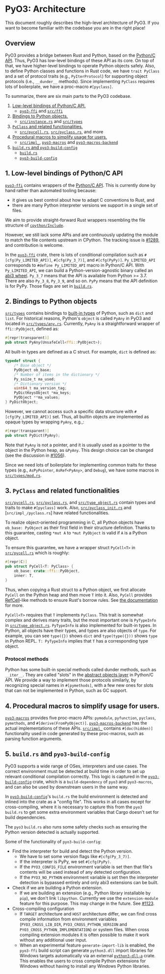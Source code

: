 <!-- This file contains a rough overview of the PyO3 codebase. -->
<!-- Please do not make descriptions too specific, so that we can easily -->
<!-- keep this file in sync with the codebase. -->

# PyO3: Architecture

This document roughly describes the high-level architecture of PyO3.
If you want to become familiar with the codebase you are in the right place!

## Overview

PyO3 provides a bridge between Rust and Python, based on the [Python/C API].
Thus, PyO3 has low-level bindings of these API as its core.
On top of that, we have higher-level bindings to operate Python objects safely.
Also, to define Python classes and functions in Rust code, we have `trait PyClass` and a set of
protocol traits (e.g., `PyIterProtocol`) for supporting object protocols (i.e., `__dunder__` methods).
Since implementing `PyClass` requires lots of boilerplate, we have a proc-macro `#[pyclass]`.

To summarize, there are six main parts to the PyO3 codebase.

1. [Low-level bindings of Python/C API.](#1-low-level-bindings-of-python-capi)
   - [`pyo3-ffi`] and [`src/ffi`]
2. [Bindings to Python objects.](#2-bindings-to-python-objects)
   - [`src/instance.rs`] and [`src/types`]
3. [`PyClass` and related functionalities.](#3-pyclass-and-related-functionalities)
   - [`src/pycell.rs`], [`src/pyclass.rs`], and more
4. [Procedural macros to simplify usage for users.](#4-procedural-macros-to-simplify-usage-for-users)
   - [`src/impl_`], [`pyo3-macros`] and [`pyo3-macros-backend`]
5. [`build.rs` and `pyo3-build-config`](#5-buildrs-and-pyo3-build-config)
   - [`build.rs`](https://github.com/PyO3/pyo3/tree/main/build.rs)
   - [`pyo3-build-config`]

## 1. Low-level bindings of Python/C API

[`pyo3-ffi`] contains wrappers of the [Python/C API]. This is currently done by hand rather than
automated tooling because:
  - it gives us best control about how to adapt C conventions to Rust, and
  - there are many Python interpreter versions we support in a single set of files.

We aim to provide straight-forward Rust wrappers resembling the file structure of
[`cpython/Include`](https://github.com/python/cpython/tree/v3.9.2/Include).

However, we still lack some APIs and are continuously updating the module to match
the file contents upstream in CPython.
The tracking issue is [#1289](https://github.com/PyO3/pyo3/issues/1289), and contribution is welcome.

In the [`pyo3-ffi`] crate, there is lots of conditional compilation such as `#[cfg(Py_LIMITED_API)]`,
`#[cfg(Py_3_7)]`, and `#[cfg(PyPy)]`.
`Py_LIMITED_API` corresponds to `#define Py_LIMITED_API` macro in Python/C API.
With `Py_LIMITED_API`, we can build a Python-version-agnostic binary called an
[abi3 wheel](https://pyo3.rs/latest/building_and_distribution.html#py_limited_apiabi3).
`Py_3_7` means that the API is available from Python >= 3.7.
There are also `Py_3_8`, `Py_3_9`, and so on.
`PyPy` means that the API definition is for PyPy.
Those flags are set in [`build.rs`](#6-buildrs-and-pyo3-build-config).

## 2. Bindings to Python objects

[`src/types`] contains bindings to [built-in types](https://docs.python.org/3/library/stdtypes.html)
of Python, such as `dict` and `list`.
For historical reasons, Python's `object` is called `PyAny` in PyO3 and located in [`src/types/any.rs`].
Currently, `PyAny` is a straightforward wrapper of `ffi::PyObject`, defined as:

```rust
#[repr(transparent)]
pub struct PyAny(UnsafeCell<ffi::PyObject>);
```

All built-in types are defined as a C struct.
For example, `dict` is defined as:

```c
typedef struct {
    /* Base object */
    PyObject ob_base;
    /* Number of items in the dictionary */
    Py_ssize_t ma_used;
    /* Dictionary version */
    uint64_t ma_version_tag;
    PyDictKeysObject *ma_keys;
    PyObject **ma_values;
} PyDictObject;
```

However, we cannot access such a specific data structure with `#[cfg(Py_LIMITED_API)]` set.
Thus, all builtin objects are implemented as opaque types by wrapping `PyAny`, e.g.,:

```rust
#[repr(transparent)]
pub struct PyDict(PyAny);
```

Note that `PyAny` is not a pointer, and it is usually used as a pointer to the object in the
Python heap, as `&PyAny`.
This design choice can be changed
(see the discussion in [#1056](https://github.com/PyO3/pyo3/issues/1056)).

Since we need lots of boilerplate for implementing common traits for these types
(e.g., `AsPyPointer`, `AsRef<PyAny>`, and `Debug`), we have some macros in
[`src/types/mod.rs`].

## 3. `PyClass` and related functionalities

[`src/pycell.rs`], [`src/pyclass.rs`], and [`src/type_object.rs`] contain types and
traits to make `#[pyclass]` work.
Also, [`src/pyclass_init.rs`] and [`src/impl_/pyclass.rs`] have related functionalities.

To realize object-oriented programming in C, all Python objects have `ob_base: PyObject` as their
first field in their structure definition. Thanks to this guarantee, casting `*mut A` to `*mut PyObject`
is valid if `A` is a Python object.

To ensure this guarantee, we have a wrapper struct `PyCell<T>` in [`src/pycell.rs`] which is roughly:

```rust
#[repr(C)]
pub struct PyCell<T: PyClass> {
    ob_base: crate::ffi::PyObject,
    inner: T,
}
```

Thus, when copying a Rust struct to a Python object, we first allocate `PyCell` on the Python heap and then
move `T` into it.
Also, `PyCell` provides [RefCell](https://doc.rust-lang.org/std/cell/struct.RefCell.html)-like methods
to ensure Rust's borrow rules.
See [the documentation](https://docs.rs/pyo3/latest/pyo3/pycell/struct.PyCell.html) for more.

`PyCell<T>` requires that `T` implements `PyClass`.
This trait is somewhat complex and derives many traits, but the most important one is `PyTypeInfo`
in [`src/type_object.rs`].
`PyTypeInfo` is also implemented for built-in types.
In Python, all objects have their types, and types are also objects of `type`.
For example, you can see `type({})` shows `dict` and `type(type({}))` shows `type` in Python REPL.
`T: PyTypeInfo` implies that `T` has a corresponding type object.

### Protocol methods

Python has some built-in special methods called dunder methods, such as `__iter__`.
They are called "slots" in the [abstract objects layer](https://docs.python.org/3/c-api/abstract.html) in
Python/C API.
We provide a way to implement those protocols similarly, by recognizing special
names in `#[pymethods]`, with a few new ones for slots that can not be
implemented in Python, such as GC support.

## 4. Procedural macros to simplify usage for users.

[`pyo3-macros`] provides five proc-macro APIs: `pymodule`, `pyfunction`, `pyclass`,
`pymethods`, and `#[derive(FromPyObject)]`.
[`pyo3-macros-backend`] has the actual implementations of these APIs.
[`src/impl_`] contains `#[doc(hidden)]` functionality used in code generated by these proc-macros,
such as parsing function arguments.

## 5. `build.rs` and `pyo3-build-config`

PyO3 supports a wide range of OSes, interpreters and use cases. The correct environment must be
detected at build time in order to set up relevant conditional compilation correctly. This logic
is captured in the [`pyo3-build-config`] crate, which is a `build-dependency` of `pyo3` and
`pyo3-macros`, and can also be used by downstream users in the same way.

In [`pyo3-build-config`]'s `build.rs` the build environment is detected and inlined into the crate
as a "config file". This works in all cases except for cross-compiling, where it is necessary to
capture this from the `pyo3` `build.rs` to get some extra environment variables that Cargo doesn't
set for build dependencies.

The `pyo3` `build.rs` also runs some safety checks such as ensuring the Python version detected is
actually supported.

Some of the functionality of `pyo3-build-config`:
- Find the interpreter for build and detect the Python version.
  - We have to set some version flags like `#[cfg(Py_3_7)]`.
  - If the interpreter is PyPy, we set `#[cfg(PyPy)`.
  - If the `PYO3_CONFIG_FILE` environment variable is set then that file's contents will be used
    instead of any detected configuration.
  - If the `PYO3_NO_PYTHON` environment variable is set then the interpreter detection is bypassed
    entirely and only abi3 extensions can be built.
- Check if we are building a Python extension.
  - If we are building an extension (e.g., Python library installable by `pip`),
    we don't link `libpython`.
    Currently we use the `extension-module` feature for this purpose. This may change in the future.
    See [#1123](https://github.com/PyO3/pyo3/pull/1123).
- Cross-compiling configuration
  - If `TARGET` architecture and `HOST` architecture differ, we can find cross compile information
    from environment variables (`PYO3_CROSS_LIB_DIR`, `PYO3_CROSS_PYTHON_VERSION` and
    `PYO3_CROSS_PYTHON_IMPLEMENTATION`) or system files.
    When cross compiling extension modules it is often possible to make it work without any
    additional user input.
  - When an experimental feature `generate-import-lib` is enabled, the `pyo3-ffi` build script can
    generate `python3.dll` import libraries for Windows targets automatically via an external
    [`python3-dll-a`] crate. This enables the users to cross compile Python extensions for Windows without
    having to install any Windows Python libraries.

<!-- External Links -->

[python/c api]: https://docs.python.org/3/c-api/
[`python3-dll-a`]: https://docs.rs/python3-dll-a/latest/python3_dll_a/

<!-- Crates -->

[`pyo3-macros`]: https://github.com/PyO3/pyo3/tree/main/pyo3-macros
[`pyo3-macros-backend`]: https://github.com/PyO3/pyo3/tree/main/pyo3-macros-backend
[`pyo3-build-config`]: https://github.com/PyO3/pyo3/tree/main/pyo3-build-config
[`pyo3-ffi`]: https://github.com/PyO3/pyo3/tree/main/pyo3-ffi

<!-- Directories -->

[`src/class`]: https://github.com/PyO3/pyo3/tree/main/src/class
[`src/ffi`]: https://github.com/PyO3/pyo3/tree/main/src/ffi
[`src/types`]: https://github.com/PyO3/pyo3/tree/main/src/types

<!-- Files -->

[`src/impl_`]: https://github.com/PyO3/pyo3/blob/main/src/impl_
[`src/instance.rs`]: https://github.com/PyO3/pyo3/tree/main/src/instance.rs
[`src/pycell.rs`]: https://github.com/PyO3/pyo3/tree/main/src/pycell.rs
[`src/pyclass.rs`]: https://github.com/PyO3/pyo3/tree/main/src/pyclass.rs
[`src/pyclass_init.rs`]: https://github.com/PyO3/pyo3/tree/main/src/pyclass_init.rs
[`src/pyclass_slot.rs`]: https://github.com/PyO3/pyo3/tree/main/src/pyclass_slot.rs
[`src/type_object.rs`]: https://github.com/PyO3/pyo3/tree/main/src/type_object.rs
[`src/class/methods.rs`]: https://github.com/PyO3/pyo3/tree/main/src/class/methods.rs
[`src/class/impl_.rs`]: https://github.com/PyO3/pyo3/tree/main/src/class/impl_.rs
[`src/types/any.rs`]: https://github.com/PyO3/pyo3/tree/main/src/types/any.rs
[`src/types/mod.rs`]: https://github.com/PyO3/pyo3/tree/main/src/types/mod.rs
